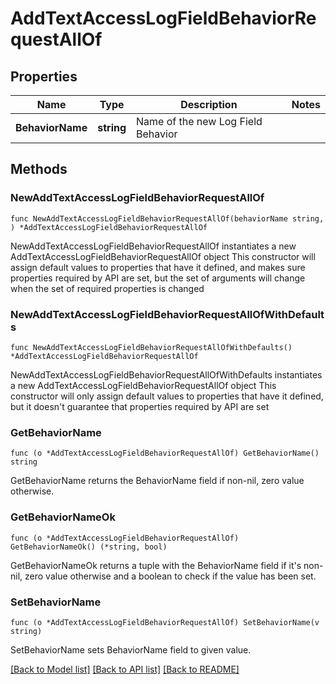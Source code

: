 # AddTextAccessLogFieldBehaviorRequestAllOf

## Properties

Name | Type | Description | Notes
------------ | ------------- | ------------- | -------------
**BehaviorName** | **string** | Name of the new Log Field Behavior | 

## Methods

### NewAddTextAccessLogFieldBehaviorRequestAllOf

`func NewAddTextAccessLogFieldBehaviorRequestAllOf(behaviorName string, ) *AddTextAccessLogFieldBehaviorRequestAllOf`

NewAddTextAccessLogFieldBehaviorRequestAllOf instantiates a new AddTextAccessLogFieldBehaviorRequestAllOf object
This constructor will assign default values to properties that have it defined,
and makes sure properties required by API are set, but the set of arguments
will change when the set of required properties is changed

### NewAddTextAccessLogFieldBehaviorRequestAllOfWithDefaults

`func NewAddTextAccessLogFieldBehaviorRequestAllOfWithDefaults() *AddTextAccessLogFieldBehaviorRequestAllOf`

NewAddTextAccessLogFieldBehaviorRequestAllOfWithDefaults instantiates a new AddTextAccessLogFieldBehaviorRequestAllOf object
This constructor will only assign default values to properties that have it defined,
but it doesn't guarantee that properties required by API are set

### GetBehaviorName

`func (o *AddTextAccessLogFieldBehaviorRequestAllOf) GetBehaviorName() string`

GetBehaviorName returns the BehaviorName field if non-nil, zero value otherwise.

### GetBehaviorNameOk

`func (o *AddTextAccessLogFieldBehaviorRequestAllOf) GetBehaviorNameOk() (*string, bool)`

GetBehaviorNameOk returns a tuple with the BehaviorName field if it's non-nil, zero value otherwise
and a boolean to check if the value has been set.

### SetBehaviorName

`func (o *AddTextAccessLogFieldBehaviorRequestAllOf) SetBehaviorName(v string)`

SetBehaviorName sets BehaviorName field to given value.



[[Back to Model list]](../README.md#documentation-for-models) [[Back to API list]](../README.md#documentation-for-api-endpoints) [[Back to README]](../README.md)


